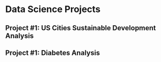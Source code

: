 # Data Science Projects

## Project #1: US Cities Sustainable Development Analysis
## Project #1: Diabetes Analysis
